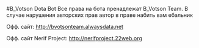 #B_Votson Dota Bot
Все права на бота пренадлежат B_Votson Team. В случае нарушения авторских прав автор в праве набить вам ебальник

Офф. сайт: http://bvotsonteam.alwaysdata.net

Офф. сайт Nerif Project: http://nerifproject.22web.org
